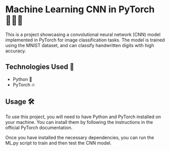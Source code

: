 # Machine Learning CNN in PyTorch 👨‍💻🔥
This is a project showcasing a convolutional neural network (CNN) model implemented in PyTorch for image classification tasks. The model is trained using the MNIST dataset, and can classify handwritten digits with high accuracy.

## Technologies Used 🚀
- Python 🐍
- PyTorch 🔥
## Usage 🛠️
To use this project, you will need to have Python and PyTorch installed on your machine. You can install them by following the instructions in the official PyTorch documentation.

Once you have installed the necessary dependencies, you can run the ML.py script to train and then test the CNN model. 
